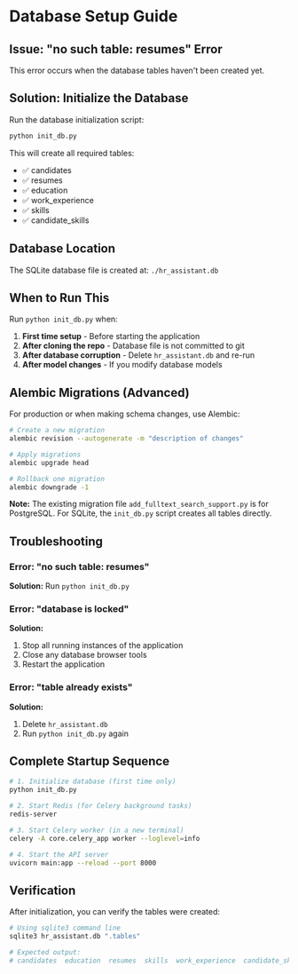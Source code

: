 # Database Setup Guide

## Issue: "no such table: resumes" Error

This error occurs when the database tables haven't been created yet.

## Solution: Initialize the Database

Run the database initialization script:

```bash
python init_db.py
```

This will create all required tables:
- ✅ candidates
- ✅ resumes
- ✅ education
- ✅ work_experience
- ✅ skills
- ✅ candidate_skills

## Database Location

The SQLite database file is created at: `./hr_assistant.db`

## When to Run This

Run `python init_db.py` when:
1. **First time setup** - Before starting the application
2. **After cloning the repo** - Database file is not committed to git
3. **After database corruption** - Delete `hr_assistant.db` and re-run
4. **After model changes** - If you modify database models

## Alembic Migrations (Advanced)

For production or when making schema changes, use Alembic:

```bash
# Create a new migration
alembic revision --autogenerate -m "description of changes"

# Apply migrations
alembic upgrade head

# Rollback one migration
alembic downgrade -1
```

**Note:** The existing migration file `add_fulltext_search_support.py` is for PostgreSQL. 
For SQLite, the `init_db.py` script creates all tables directly.

## Troubleshooting

### Error: "no such table: resumes"
**Solution:** Run `python init_db.py`

### Error: "database is locked"
**Solution:** 
1. Stop all running instances of the application
2. Close any database browser tools
3. Restart the application

### Error: "table already exists"
**Solution:**
1. Delete `hr_assistant.db`
2. Run `python init_db.py` again

## Complete Startup Sequence

```bash
# 1. Initialize database (first time only)
python init_db.py

# 2. Start Redis (for Celery background tasks)
redis-server

# 3. Start Celery worker (in a new terminal)
celery -A core.celery_app worker --loglevel=info

# 4. Start the API server
uvicorn main:app --reload --port 8000
```

## Verification

After initialization, you can verify the tables were created:

```bash
# Using sqlite3 command line
sqlite3 hr_assistant.db ".tables"

# Expected output:
# candidates  education  resumes  skills  work_experience  candidate_skills
```
